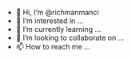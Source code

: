 - 👋 Hi, I’m @richmanmanci
- 👀 I’m interested in ...
- 🌱 I’m currently learning ...
- 💞️ I’m looking to collaborate on ...
- 📫 How to reach me ...

<!---
richmanmanci/richmanmanci is a ✨ special ✨ repository because its `README.md` (this file) appears on your GitHub profile.
You can click the Preview link to take a look at your changes.
--->
